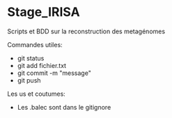 # Stage_IRISA
Scripts et BDD sur la reconstruction des metagénomes

Commandes utiles:
- git status
- git add fichier.txt
- git commit -m "message"
- git push

Les us et coutumes:
- Les .balec sont dans le gitignore